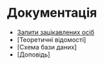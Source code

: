 # Документація

* [Запити зацікавлених осіб](requirements/AMC.%20Запити%20зацікавлених%20осіб.md)
* [Теоретичні відомості]
* [Схема бази даних]
* [Доповідь]
